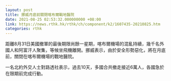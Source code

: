 ```yaml
---
layout: post
title: 挪威月底前關閉喀布爾戰地醫院
date: 2021-08-25 02:53:32.000000000 +08:00
link: https://news.rthk.hk/rthk/ch/component/k2/1607435-20210825.htm
categories: rthk
---
```


距離8月31日美國撤軍的最後期限尚餘一星期，喀布爾機場的混亂持續，幾千名外國人和阿富汗人聚集，等候坐飛機離開。挪威表示，由於安全形勢惡化，將在月底前，關閉在喀布爾機場的戰地醫院。

一名北約外交人士對路透社表示，過去10天，多國合共撤走接近6萬人，各國急於在限期前完成行動。
